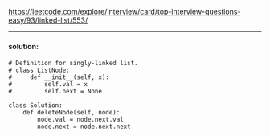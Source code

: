 https://leetcode.com/explore/interview/card/top-interview-questions-easy/93/linked-list/553/

---

#### solution:

```
# Definition for singly-linked list.
# class ListNode:
#     def __init__(self, x):
#         self.val = x
#         self.next = None

class Solution:
    def deleteNode(self, node):
        node.val = node.next.val
        node.next = node.next.next
```
